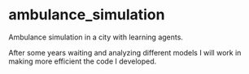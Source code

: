 # ambulance_simulation
Ambulance simulation in a city with learning agents.

After some years waiting and analyzing different models I will work in making more efficient the code I developed.

